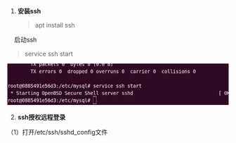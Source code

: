 1. **安装ssh**
   
   > apt install ssh

    启动ssh

> service ssh start

![](../../../assets/2022-11-21-16-42-47-image.png)

2. **ssh授权远程登录**

（1）打开/etc/ssh/sshd_config文件


